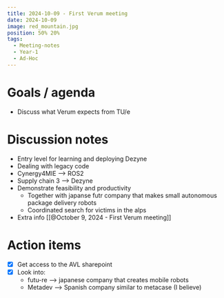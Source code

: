 ```yaml
---
title: 2024-10-09 - First Verum meeting
date: 2024-10-09
image: red_mountain.jpg
position: 50% 20%
tags:
  - Meeting-notes
  - Year-1
  - Ad-Hoc
---
```


# Goals / agenda

- Discuss what Verum expects from TU/e

# Discussion notes

- Entry level for learning and deploying Dezyne
- Dealing with legacy code
- Cynergy4MIE --> ROS2
- Supply chain 3 --> Dezyne
- Demonstrate feasibility and productivity
    - Together with japanse futr company that makes small autonomous package delivery robots
    - Coordinated search for victims in the alps
- Extra info [[@October 9, 2024 - First Verum meeting]]

# Action items

- [x] Get access to the AVL sharepoint
- [x] Look into:
    - futu-re --> japanese company that creates mobile robots
    - Metadev --> Spanish company similar to metacase (I believe)
